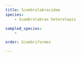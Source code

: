 ```yaml
---
title: Scombrolabracidae
species:
    - Scombrolabrax heterolepis

sampled_species:
    - 

order: Scombriformes

---
```

